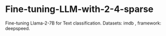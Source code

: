 # Fine-tuning-LLM-with-2-4-sparse
Fine-tuning Llama-2-7B for Text classification. Datasets: imdb , framework: deepspeed.
